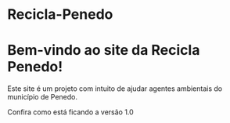 # Recicla-Penedo

<h1>Bem-vindo ao site da Recicla Penedo!</h1>
<p>Este site é um projeto com intuito de ajudar agentes ambientais do município de Penedo.</p>
<p>Confira como está ficando a versão 1.0</p>
